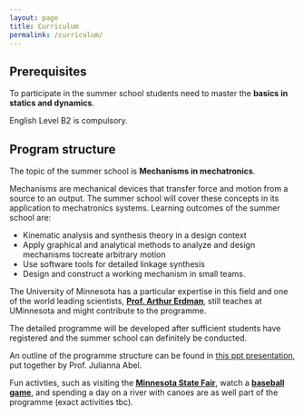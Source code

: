 ```yaml
---
layout: page
title: Curriculum
permalink: /curriculum/
---
```


## Prerequisites 

To participate in the summer school students need to master the **basics in statics and dynamics**.

English Level B2 is compulsory.

## Program structure 
The topic of the summer school is **Mechanisms in mechatronics**.

Mechanisms are mechanical devices that transfer force and motion from a source to an output. The summer school will cover these concepts in its application to mechatronics systems.
Learning outcomes of the summer school are:

- Kinematic analysis and synthesis theory in a design context
- Apply graphical and analytical methods to analyze and design mechanisms tocreate arbitrary motion
- Use software tools for detailed linkage synthesis
- Design and construct a working mechanism in small teams.

The University of Minnesota has a particular expertise in this field and one of the world leading scientists, [**Prof. Arthur Erdman**](https://cse.umn.edu/me/arthur-erdman), still teaches at UMinnesota and might contribute to the programme.

The detailed programme will be developed after sufficient students have registered and the summer school can definitely be conducted. 

An outline of the programme structure can be found in [this ppt presentation](assets/images/Presentation_Mechanisms_Mechatronics.pdf), put together by Prof. Julianna Abel. 

Fun activties, such as visiting the [**Minnesota State Fair**](https://www.mnstatefair.org/), watch a [**baseball game**](https://www.mlb.com/twins), and spending a day on a river with canoes are as well part of the programme (exact activities tbc). 






